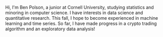 Hi, I'm Ben Polson, a junior at Cornell University, studying statistics and minoring in computer science. I have interests in data science
and quantitative research. This fall, I hope to become experienced in machine learning and time series. So far, I have made progress in
a crypto trading algorithm and an exploratory data analysis!

